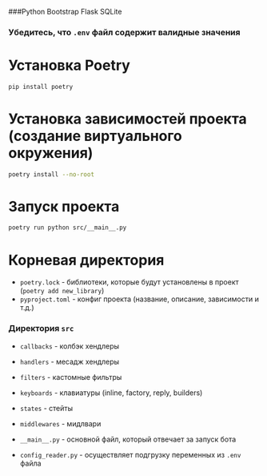 ###Python Bootstrap Flask SQLite
### Убедитесь, что `.env` файл содержит валидные значения

# Установка Poetry
```bash
pip install poetry
```

# Установка зависимостей проекта (создание виртуального окружения)
```bash
poetry install --no-root
```

# Запуск проекта
```bash
poetry run python src/__main__.py
```

# Корневая директория
- `poetry.lock` - библиотеки, которые будут установлены в проект (`poetry add new_library`)
- `pyproject.toml` - конфиг проекта (название, описание, зависимости и т.д.)

### Директория `src`
- `callbacks` - колбэк хендлеры
- `handlers` - месадж хендлеры
- `filters` - кастомные фильтры
- `keyboards` - клавиатуры (inline, factory, reply, builders)
- `states` - стейты
- `middlewares` - мидлвари

- `__main__.py` - основной файл, который отвечает за запуск бота
- `config_reader.py` - осуществляет подгрузку переменных из `.env` файла

